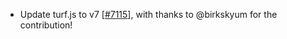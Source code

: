  - Update turf.js to v7 [[#7115](https://github.com/plotly/plotly.js/pull/7115)], with thanks to @birkskyum for the contribution!
 